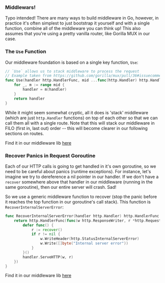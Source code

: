 ### Middlewars!

Typo intended! There are many ways to build middleware in Go, however, in practice it's often simplest to just bootstrap it yourself and with a single function, combine all of the middleware you can think up! This also assumes that you're using a pretty vanilla router, like Gorilla MUX in our case. 

### The `Use` Function

Our middleware foundation is based on a single key function, `Use`:

```go
// `Use` allows us to stack middleware to process the request
// Example taken from https://github.com/gorilla/mux/pull/36#issuecomment-25849172
func Use(handler http.HandlerFunc, mid ...func(http.Handler) http.HandlerFunc) http.HandlerFunc {
	for _, m := range mid {
		handler = m(handler)
	}
	return handler
}
```

While it might seem somewhat cryptic, all it does is 'stack' middleware (which are just `http.Handler` functions) on top of each other so that we can call them all with a single route. Note that this will stack our middleware in FILO (first in, last out) order -- this will become clearer in our following sections on routes.

Find it in our middleware lib [here](https://github.com/exlinc/golang-utils/blob/master/httpmiddleware/use.go)

### Recover Panics in Request Goroutine

Each of our HTTP calls is going to get handled in it's own goroutine, so we need to be careful about panics (runtime exceptions). For instance, let's imagine we try to dereference a nil pointer in our handler. If we don't have a `recover` somewhere above that handler in our middleware (running in the same goroutine), then our entire server will crash. Sad!

So we use a generic middleware function to recover (stop the panic before it reaches the top function in our goroutine's call stack). This function is `RecoverInternalServerError`:

```go
func RecoverInternalServerError(handler http.Handler) http.HandlerFunc {
	return http.HandlerFunc(func(w http.ResponseWriter, r *http.Request) {
		defer func() {
			r := recover()
			if r != nil {
				w.WriteHeader(http.StatusInternalServerError)
				w.Write([]byte("Internal server error"))
			}
		}()
		handler.ServeHTTP(w, r)
	})
}
```

Find it in our middleware lib [here](https://github.com/exlinc/golang-utils/blob/master/httpmiddleware/recover.go)
